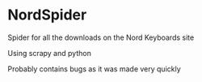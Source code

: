 # NordSpider
Spider for all the downloads on the Nord Keyboards site

Using scrapy and python

Probably contains bugs as it was made very quickly
